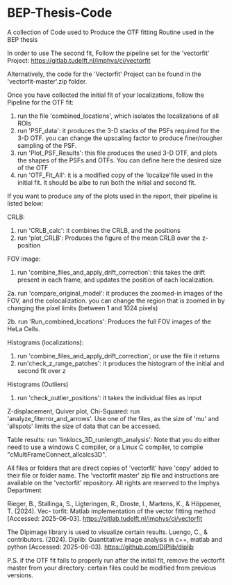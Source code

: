 # BEP-Thesis-Code
A collection of Code used to Produce the OTF fitting Routine used in the BEP thesis

In order to use The second fit, Follow the pipeline set for the 'vectorfit' Project:
https://gitlab.tudelft.nl/imphys/ci/vectorfit

Alternatively, the code for the 'Vectorfit' Project can be found in the 'vectorfit-master'.zip folder.


Once you have collected the initial fit of your localizations, follow the Pipeline for the OTF fit:

1. run the file 'combined_locations', which isolates the localizations of all ROIs
2. run 'PSF_data': it produces the 3-D stacks of the PSFs required for the 3-D OTF. you can change the upscaling factor to  produce finer/rougher sampling of the PSF.
3. run 'Plot_PSF_Results': this file produces the used 3-D OTF, and plots the shapes of the PSFs and OTFs. You can define here the desired size of the OTF
4. run 'OTF_Fit_All': it is a modified copy of the 'localize'file used in the initial fit. It should be albe to run both the initial and second fit.

If you want to produce any of the plots used in the report, their pipeline is listed below:

CRLB:
1. run 'CRLB_calc': it combines the CRLB, and the positions
2. run 'plot_CRLB': Produces the figure of the mean CRLB over the z-position

FOV image:
1. run 'combine_files_and_apply_drift_correction': this takes the drift present in each frame, and updates the position of each localization.

2a. run 'compare_original_model': it produces the zoomed-in images of the FOV, and the colocalization. you can change the region that is zoomed in by changing the pixel limits (between 1 and 1024 pixels)

2b. run 'Run_combined_locations': Produces the full FOV images of the HeLa Cells.

Histograms (localizations):
1. run 'combine_files_and_apply_drift_correction', or use the file it returns
2. run'check_z_range_patches': it produces the histogram of the initial and second fit over z

Histograms (Outliers)
1. run 'check_outlier_positions': it takes the individual files as input

Z-displacement, Quiver plot, Chi-Squared: 
run 'analyze_fiterror_and_arrows'. Use one of the files, as the size of 'mu' and 'allspots' limits the size of data that can be accessed.

Table results:
run 'linklocs_3D_runlength_analysis': Note that you do either need to use a windows C compiler, or a Linux C compiler, to compile "cMultiFrameConnect_allcalcs3D".

All files or folders that are direct copies of 'vectorfit' have 'copy' added to their file or folder name. The 'vectorfit master' zip file and instructions are available on the 'vectorfit' repository. All rights are reserved to the Imphys Department

Rieger, B., Stallinga, S., Ligteringen, R., Droste, I., Martens, K., & Höppener, T. (2024). Vec-
torfit: Matlab implementation of the vector fitting method [Accessed: 2025-06-03].
https://gitlab.tudelft.nl/imphys/ci/vectorfit

The Dipimage library is used to visualize certain results. 
Luengo, C., & contributors. (2024). Diplib: Quantitative image analysis in c++, matlab and
python [Accessed: 2025-06-03]. https://github.com/DIPlib/diplib


P.S. if the OTF fit fails to properly run after the initial fit, remove the vectorfit master from your directory: certain files could be modified from previous versions. 

